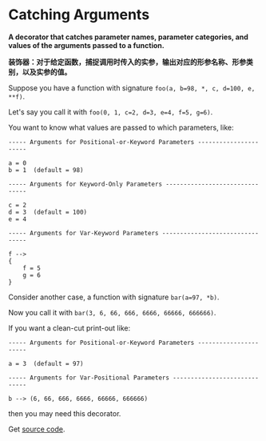 # Catching Arguments

**A decorator that catches parameter names, parameter categories, and values of the arguments passed to a function.** 

**装饰器：对于给定函数，捕捉调用时传入的实参，输出对应的形参名称、形参类别，以及实参的值。**

Suppose you have a function with signature `foo(a, b=98, *, c, d=100, e, **f)`.

Let's say you call it with `foo(0, 1, c=2, d=3, e=4, f=5, g=6)`.

You want to know what values are passed to which parameters, like:

```
----- Arguments for Positional-or-Keyword Parameters ----------------------

a = 0
b = 1  (default = 98)

----- Arguments for Keyword-Only Parameters -------------------------------

c = 2
d = 3  (default = 100)
e = 4

----- Arguments for Var-Keyword Parameters --------------------------------

f -->
{
    f = 5
    g = 6
}
```

Consider another case, a function with signature `bar(a=97, *b)`. 

Now you call it with `bar(3, 6, 66, 666, 6666, 66666, 666666)`.

If you want a clean-cut print-out like:

```
----- Arguments for Positional-or-Keyword Parameters ----------------------

a = 3  (default = 97)

----- Arguments for Var-Positional Parameters -----------------------------

b --> (6, 66, 666, 6666, 66666, 666666)
```

then you may need this decorator.

Get [source code](catch.py).

